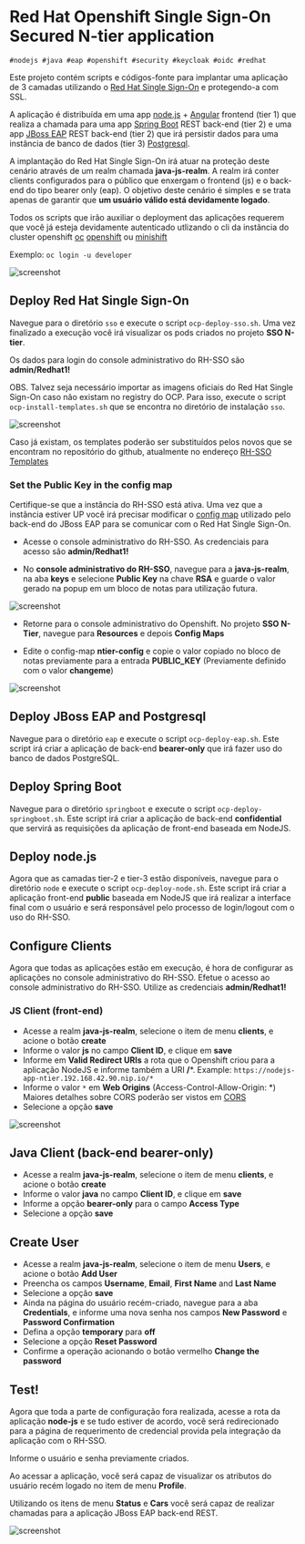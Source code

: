 # Red Hat Openshift Single Sign-On Secured N-tier application

```
#nodejs #java #eap #openshift #security #keycloak #oidc #redhat
```

Este projeto contém scripts e códigos-fonte para implantar uma aplicação de 3 camadas utilizando o [Red Hat Single Sign-On](https://access.redhat.com/products/red-hat-single-sign-on) e protegendo-a com SSL.

A aplicação é distribuída em uma app [node.js](https://nodejs.org/en/) + [Angular](https://angular.io/) frontend (tier 1) que realiza a chamada para uma app [Spring Boot](http://spring.io/projects/spring-boot) REST back-end (tier 2) e uma app [JBoss EAP](https://access.redhat.com/products/red-hat-jboss-enterprise-application-platform/) REST back-end (tier 2) que irá persistir dados para uma instância de banco de dados (tier 3) [Postgresql](https://www.postgresql.org/).

A implantação do Red Hat Single Sign-On irá atuar na proteção deste cenário através de um realm chamada **java-js-realm**. A realm irá conter clients configurados para o público que enxergam o frontend (js) e o back-end do tipo bearer only (eap). O objetivo deste cenário é simples e se trata apenas de garantir que **um usuário válido está devidamente logado**.

Todos os scripts que irão auxiliar o deployment das aplicações requerem que você já esteja devidamente autenticado utlizando o cli da instância do cluster openshift [oc](https://docs.openshift.com/container-platform/3.10/cli_reference/get_started_cli.html) [openshift](https://www.openshift.com/) ou [minishift](https://www.okd.io/minishift/)

Exemplo: `oc login -u developer`

![screenshot](./screenshots/summary.png)

## Deploy Red Hat Single Sign-On

Navegue para o diretório `sso` e execute o script `ocp-deploy-sso.sh`.
Uma vez finalizado a execução você irá visualizar os pods criados no projeto **SSO N-tier**.

Os dados para login do console administrativo do RH-SSO são **admin/Redhat1!**

OBS. Talvez seja necessário importar as imagens oficiais do Red Hat Single Sign-On caso não existam no registry do OCP. Para isso, execute o script `ocp-install-templates.sh` que se encontra no diretório de instalação `sso`.

![screenshot](./screenshots/sso.png)

Caso já existam, os templates poderão ser substituídos pelos novos que se encontram no repositório do github, atualmente no endereço [RH-SSO Templates](https://github.com/jboss-container-images/redhat-sso-7-openshift-image/tree/sso72-dev/templates)

### Set the Public Key in the config map

Certifique-se que a instância do RH-SSO está ativa. Uma vez que a instância estiver UP você irá precisar modificar o [config map](https://docs.openshift.com/container-platform/3.10/dev_guide/configmaps.html) utilizado pelo back-end do JBoss EAP para se comunicar com o Red Hat Single Sign-On.

* Acesse o console administrativo do RH-SSO. As credenciais para acesso são **admin/Redhat1!**

* No **console administrativo do RH-SSO**, navegue para a **java-js-realm**, na aba **keys** e selecione **Public Key** na chave **RSA** e guarde o valor gerado na popup em um bloco de notas para utilização futura.

![screenshot](./screenshots/key.png)

* Retorne para o console administrativo do Openshift. No projeto **SSO N-Tier**, navegue para **Resources** e depois **Config Maps**

* Edite o config-map **ntier-config** e copie o valor copiado no bloco de notas previamente para a entrada **PUBLIC_KEY** (Previamente definido com o valor **changeme**)

![screenshot](./screenshots/config.png)

## Deploy JBoss EAP and Postgresql

Navegue para o diretório `eap` e execute o script `ocp-deploy-eap.sh`.
Este script irá criar a aplicação de back-end **bearer-only** que irá fazer uso do banco de dados PostgreSQL. 

## Deploy Spring Boot

Navegue para o diretório `springboot` e execute o script `ocp-deploy-springboot.sh`. Este script irá criar a aplicação de back-end **confidential** que servirá as requisições da aplicação de front-end baseada em NodeJS.

## Deploy node.js

Agora que as camadas tier-2 e tier-3 estão disponíveis, navegue para o diretório `node` e execute o script `ocp-deploy-node.sh`.
Este script irá criar a aplicação front-end **public** baseada em NodeJS que irá realizar a interface final com o usuário e será responsável pelo processo de login/logout com o uso do RH-SSO.

## Configure Clients

Agora que todas as aplicações estão em execução, é hora de configurar as aplicações no console administrativo do RH-SSO.
Efetue o acesso ao console administrativo do RH-SSO. Utilize as credenciais **admin/Redhat1!**

### JS Client (front-end)

* Acesse a realm **java-js-realm**, selecione o item de menu **clients**, e acione o botão **create**
* Informe o valor **js** no campo **Client ID**, e clique em **save**
* Informe em **Valid Redirect URIs** a rota que o Openshift criou para a aplicação NodeJS e informe também a URI **/***.  Example: `https://nodejs-app-ntier.192.168.42.90.nip.io/*`
* Informe o valor `*` em **Web Origins** (Access-Control-Allow-Origin: *) Maiores detalhes sobre CORS poderão ser vistos em [CORS](https://developer.mozilla.org/en-US/docs/Web/HTTP/CORS)  
* Selecione a opção **save**

![screenshot](./screenshots/js.png)

## Java Client (back-end bearer-only)

* Acesse a realm **java-js-realm**, selecione o item de menu **clients**, e acione o botão **create**
* Informe o valor **java** no campo **Client ID**, e clique em **save**
* Informe a opção **bearer-only** para o campo **Access Type** 
* Selecione a opção **save**
 
## Create User

* Acesse a realm **java-js-realm**, selecione o item de menu **Users**, e acione o botão **Add User**
* Preencha os campos **Username**, **Email**, **First Name** and **Last Name**
* Selecione a opção **save**
* Ainda na página do usuário recém-criado, navegue para a aba **Credentials**, e informe uma nova senha nos campos **New Password** e **Password Confirmation**
* Defina a opção **temporary** para **off**
* Selecione a opção **Reset Password**
* Confirme a operação acionando o botão vermelho **Change the password**

## Test!

Agora que toda a parte de configuração fora realizada, acesse a rota da aplicação **node-js** e se tudo estiver de acordo, você será redirecionado para a página de requerimento de credencial provida pela integração da aplicação com o RH-SSO.

Informe o usuário e senha previamente criados.

Ao acessar a aplicação, você será capaz de visualizar os atributos do usuário recém logado no item de menu **Profile**.

Utilizando os itens de menu **Status** e **Cars** você será capaz de realizar chamadas para a aplicação JBoss EAP back-end REST.

![screenshot](./screenshots/test.png)
